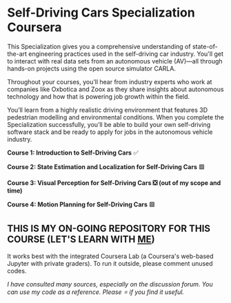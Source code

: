 # Self-Driving Cars Specialization Coursera

This Specialization gives you a comprehensive understanding of state-of-the-art engineering practices used in the self-driving car industry. You'll get to interact with real data sets from an autonomous vehicle (AV)―all through hands-on projects using the open source simulator CARLA.

Throughout your courses, you’ll hear from industry experts who work at companies like Oxbotica and Zoox as they share insights about autonomous technology and how that is powering job growth within the field.

You’ll learn from a highly realistic driving environment that features 3D pedestrian modelling and environmental conditions. When you complete the Specialization successfully, you’ll be able to build your own self-driving software stack and be ready to apply for jobs in the autonomous vehicle industry.

**Course 1: Introduction to Self-Driving Cars** ✅

**Course 2: State Estimation and Localization for Self-Driving Cars** 🟩

**Course 3: Visual Perception for Self-Driving Cars ❎ (out of my scope and time)**

**Course 4: Motion Planning for Self-Driving Cars** 🟩

## THIS IS MY ON-GOING REPOSITORY FOR THIS COURSE (LET'S LEARN WITH [ME](https://www.linkedin.com/in/khainx/))
It works best with the integrated Coursera Lab (a Coursera's web-based Jupyter with private graders). To run it outside, please comment unused codes.

*I have consulted many sources, especially on the discussion forum. You can use my code as a reference. Please ⭐ if you find it useful.*
